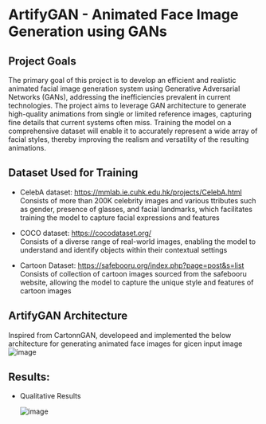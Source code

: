 # ArtifyGAN - Animated Face Image Generation using GANs

## Project Goals

The primary goal of this project is to develop an efficient and realistic animated facial image generation system using Generative Adversarial Networks (GANs), addressing the inefficiencies prevalent in current technologies. The project aims to leverage GAN architecture to generate high-quality animations from single or limited reference images, capturing fine details that current systems often miss. Training the model on a comprehensive dataset will enable it to accurately represent a wide array of facial styles, thereby improving the realism and versatility of the resulting animations.

## Dataset Used for Training

- CelebA dataset: https://mmlab.ie.cuhk.edu.hk/projects/CelebA.html<br>
  Consists of more than 200K celebrity images and various ttributes such as gender, presence of glasses, and facial landmarks, which facilitates training the model to capture facial expressions and features

- COCO dataset: https://cocodataset.org/ <br>
  Consists of a diverse range of real-world images, enabling the model to understand and identify objects within their contextual settings

- Cartoon Dataset: https://safebooru.org/index.php?page=post&s=list <br>
  Consists of collection of cartoon images sourced from the safebooru website, allowing the model to capture the unique style and features of cartoon images


## ArtifyGAN Architecture
Inspired from CartonnGAN, developeed and implemented the below architecture for generating animated face images for gicen input image
![image](https://github.com/27saniya/ArtifyGAN/assets/101293878/0936f2ef-8d19-49a5-8ff3-4111591d6d82)

## Results:
- Qualitative Results

  ![image](https://github.com/27saniya/ArtifyGAN/assets/101293878/49c47a8e-7228-4139-8353-7f8f71cfe2d9)



  

